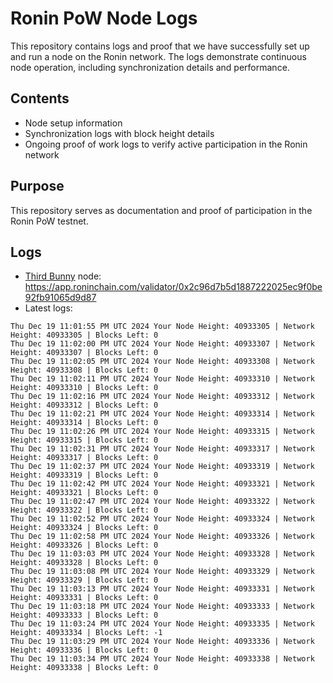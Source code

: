 # Ronin PoW Node Logs

This repository contains logs and proof that we have successfully set up and run a node on the Ronin network. The logs demonstrate continuous node operation, including synchronization details and performance.

## Contents

- Node setup information
- Synchronization logs with block height details
- Ongoing proof of work logs to verify active participation in the Ronin network

## Purpose

This repository serves as documentation and proof of participation in the Ronin PoW testnet.

## Logs

- [Third Bunny](https://thirdbunny.xyz/) node: https://app.roninchain.com/validator/0x2c96d7b5d1887222025ec9f0be92fb91065d9d87
- Latest logs:
```
Thu Dec 19 11:01:55 PM UTC 2024 Your Node Height: 40933305 | Network Height: 40933305 | Blocks Left: 0
Thu Dec 19 11:02:00 PM UTC 2024 Your Node Height: 40933307 | Network Height: 40933307 | Blocks Left: 0
Thu Dec 19 11:02:05 PM UTC 2024 Your Node Height: 40933308 | Network Height: 40933308 | Blocks Left: 0
Thu Dec 19 11:02:11 PM UTC 2024 Your Node Height: 40933310 | Network Height: 40933310 | Blocks Left: 0
Thu Dec 19 11:02:16 PM UTC 2024 Your Node Height: 40933312 | Network Height: 40933312 | Blocks Left: 0
Thu Dec 19 11:02:21 PM UTC 2024 Your Node Height: 40933314 | Network Height: 40933314 | Blocks Left: 0
Thu Dec 19 11:02:26 PM UTC 2024 Your Node Height: 40933315 | Network Height: 40933315 | Blocks Left: 0
Thu Dec 19 11:02:31 PM UTC 2024 Your Node Height: 40933317 | Network Height: 40933317 | Blocks Left: 0
Thu Dec 19 11:02:37 PM UTC 2024 Your Node Height: 40933319 | Network Height: 40933319 | Blocks Left: 0
Thu Dec 19 11:02:42 PM UTC 2024 Your Node Height: 40933321 | Network Height: 40933321 | Blocks Left: 0
Thu Dec 19 11:02:47 PM UTC 2024 Your Node Height: 40933322 | Network Height: 40933322 | Blocks Left: 0
Thu Dec 19 11:02:52 PM UTC 2024 Your Node Height: 40933324 | Network Height: 40933324 | Blocks Left: 0
Thu Dec 19 11:02:58 PM UTC 2024 Your Node Height: 40933326 | Network Height: 40933326 | Blocks Left: 0
Thu Dec 19 11:03:03 PM UTC 2024 Your Node Height: 40933328 | Network Height: 40933328 | Blocks Left: 0
Thu Dec 19 11:03:08 PM UTC 2024 Your Node Height: 40933329 | Network Height: 40933329 | Blocks Left: 0
Thu Dec 19 11:03:13 PM UTC 2024 Your Node Height: 40933331 | Network Height: 40933331 | Blocks Left: 0
Thu Dec 19 11:03:18 PM UTC 2024 Your Node Height: 40933333 | Network Height: 40933333 | Blocks Left: 0
Thu Dec 19 11:03:24 PM UTC 2024 Your Node Height: 40933335 | Network Height: 40933334 | Blocks Left: -1
Thu Dec 19 11:03:29 PM UTC 2024 Your Node Height: 40933336 | Network Height: 40933336 | Blocks Left: 0
Thu Dec 19 11:03:34 PM UTC 2024 Your Node Height: 40933338 | Network Height: 40933338 | Blocks Left: 0
```
